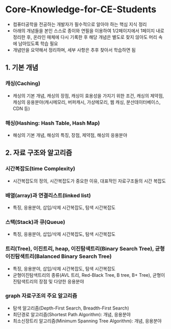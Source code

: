 # Core-Knowledge-for-CE-Students
  * 컴퓨터공학을 전공하는 개발자가 필수적으로 알아야 하는 핵심 지식 정리
  * 아래의 개념들을 본인 스스로 종이와 연필을 이용하여 1/2페이지에서 1페이지 내로 정리한 후, 온라인 매체에 다시 기록한 후 해당 개념은 별도로 찾지 않아도 머리 속에 남아있도록 학습 필요
  * 개념만을 요약해서 정리하며, 세부 사항은 추후 찾아서 학습하면 됨

## 1. 기본 개념

### 캐싱(Caching)
  * 캐싱의 기본 개념, 캐싱의 장점, 캐싱이 효용성을 가지기 위한 조건, 캐싱의 제약점, 캐싱의 응용분야(캐시메모리, 버퍼캐시, 가상메모리, 웹 캐싱, 분산데이터베이스, CDN 등)

### 해싱(Hashing: Hash Table, Hash Map)
  * 해싱의 기본 개념, 해싱의 특징, 장점, 제약점, 해싱의 응용분야
    
## 2. 자료 구조와 알고리즘

### 시간복잡도(time Complexity)
  * 시간복잡도의 정의, 시간복잡도가 중요한 이유, 대표적인 자료구조들의 시간 복잡도

### 배열(array)과 연결리스트(linked list)
  * 특징, 응용분야, 삽입/삭제 시간복잡도, 탐색 시간복잡도

### 스택(Stack)과 큐(Queue)
  * 특징, 응용분야, 삽입/삭제 시간복잡도, 탐색 시간복잡도

### 트리(Tree), 이진트리, heap, 이진탐색트리(Binary Search Tree), **균형이진탐색트리(Balanced Binary Search Tree)**
  * 특징, 응용분야, 삽입/삭제 시간복잡도, 탐색 시간복잡도
  * 균형이진탐색트리의 종류(AVL 트리, Red-Black Tree, B tree, B+ Tree), 균형이진탐색트리의 장점 및 다양한 응용분야

### graph 자료구조의 주요 알고리즘
  * 탐색 알고리즘(Depth-First Search, Breadth-First Search)
  * 최단경로 알고리즘(Shortest Path Algorithm): 개념, 응용분야
  * 최소신장트리 알고리즘(Minimum Spanning Tree Algorithm): 개념, 응용분야
